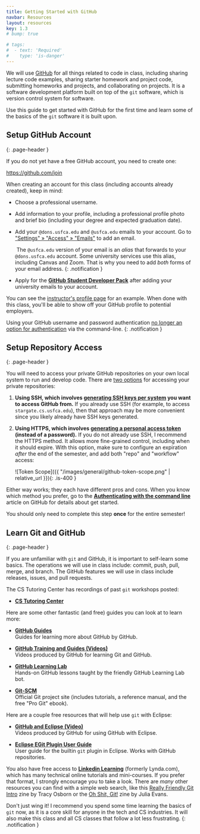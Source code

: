```yaml
---
title: Getting Started with GitHub
navbar: Resources
layout: resources
key: 1.3
# bump: true

# tags:
#  - text: 'Required'
#    type: 'is-danger'
---
```


We will use [GitHub](https://github.com/features) for all things related to code in class, including sharing lecture code examples, sharing starter homework and project code, submitting homeworks and projects, and collaborating on projects. It is a software development platform built on top of the `git` software, which is version control system for software.

Use this guide to get started with GitHub for the first time and learn some of the basics of the `git` software it is built upon.

## Setup GitHub Account
{: .page-header }

If you do not yet have a free GitHub account, you need to create one:

<https://github.com/join>

When creating an account for this class (including accounts already created), keep in mind:

  - Choose a professional username.

  - Add information to your profile, including a professional profile photo and brief bio (including your degree and expected graduation date).

  - Add your `@dons.usfca.edu` and `@usfca.edu` emails to your account. Go to ["Settings" » "Access" » "Emails"](https://github.com/settings/emails) to add an email.

      <i class="fas fa-info-circle"></i>&nbsp;The `@usfca.edu` version of your email is an *alias* that forwards to your `@dons.usfca.edu` account. Some university services use this alias, including Canvas and Zoom. That is why you need to add *both* forms of your email address.
      {: .notification }

  - Apply for the [**GitHub Student Developer Pack**](https://education.github.com/pack) after adding your university emails to your account.

You can see the [instructor's profile page](https://github.com/sjengle) for an example. When done with this class, you'll be able to show off your GitHub profile to potential employers.

<i class="fas fa-info-circle"></i>
Using your GitHub username and password authentication [no longer an option for authentication](https://github.blog/2020-12-15-token-authentication-requirements-for-git-operations/) via the command-line.
{: .notification }

## Setup Repository Access
{: .page-header }

You will need to access your private GitHub repositories on your own local system to run and develop code. There are [two options](https://docs.github.com/en/authentication/keeping-your-account-and-data-secure/about-authentication-to-github#authenticating-with-the-command-line) for accessing your private repositories:

  1. **Using SSH, which involves [generating SSH keys per system](https://docs.github.com/en/authentication/connecting-to-github-with-ssh) you want to access GitHub from.** If you already use SSH (for example, to access `stargate.cs.usfca.edu`), then that approach may be more convenient since you likely already have SSH keys generated.

  1. **Using HTTPS, which involves [generating a personal access token](https://docs.github.com/en/authentication/keeping-your-account-and-data-secure/creating-a-personal-access-token) (instead of a password).** If you do not already use SSH, I recommend the HTTPS method. It allows more fine-grained control, including when it should expire. With this option, make sure to configure an expiration *after* the end of the semester, and add both "repo" and "workflow" access:

      ![Token Scope]({{ "/images/general/github-token-scope.png" | relative_url }}){: .is-400 }

Either way works; they each have different pros and cons. When you know which method you prefer, go to the [**Authenticating with the command line**](https://docs.github.com/en/authentication/keeping-your-account-and-data-secure/about-authentication-to-github#authenticating-with-the-command-line) article on GitHub for details about get started.

You should only need to complete this step **once** for the entire semester!

## Learn Git and GitHub
{: .page-header }

If you are unfamiliar with `git` and GitHub, it is important to self-learn some basics. The operations we will use in class include: commit, push, pull, merge, and branch. The GitHub features we will use in class include releases, issues, and pull requests.

The CS Tutoring Center has recordings of past `git` workshops posted:

  - [**CS Tutoring Center**](https://tutoringcenter.cs.usfca.edu/)

Here are some other fantastic (and free) guides you can look at to learn more:

  - [**GitHub Guides**](https://guides.github.com/)  
    Guides for learning more about GitHub by GitHub.

  - [**GitHub Training and Guides (Videos)**](https://www.youtube.com/githubguides)  
    Videos produced by GitHub for learning Git and GitHub.

  - [**GitHub Learning Lab**](https://lab.github.com/)  
    Hands-on GitHub lessons taught by the friendly GitHub Learning Lab bot.

  - [**Git-SCM**](https://git-scm.com/)  
    Official Git project site (includes tutorials, a reference manual, and the free "Pro Git" ebook).

Here are a couple free resources that will help use `git` with Eclipse:

  - [**GitHub and Eclipse (Video)**](https://www.youtube.com/watch?v=XuuzSaelUzo)  
    Videos produced by GitHub for using GitHub with Eclipse.

  - [**Eclipse EGit Plugin User Guide**](http://wiki.eclipse.org/EGit/User_Guide)  
    User guide for the builtin `git` plugin in Eclipse. Works with GitHub repositories.

You also have free access to [**Linkedin Learning**](https://myusf.usfca.edu/ets/educational-technologies/linkedin) (formerly Lynda.com), which has many technical online tutorials and mini-courses. If you prefer that format, I strongly encourage you to take a look. There are *many* other resources you can find with a simple web search, like this [Really Friendly Git Intro](https://hellowebbooks.com/learn-git/) zine by Tracy Osborn or the [Oh Shit, Git!](https://wizardzines.com/zines/oh-shit-git/) zine by Julia Evans.

<i class="fas fa-code-branch"></i>
Don't just wing it! I recommend you spend some time learning the basics of `git` now, as it is a core skill for anyone in the tech and CS industries. It will also make this class and all CS classes that follow a lot less frustrating.
{: .notification }
